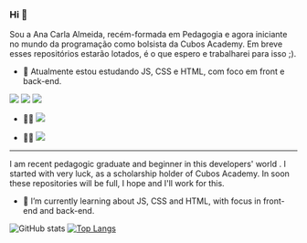 ### Hi 👋

Sou a Ana Carla Almeida, recém-formada em Pedagogia e agora iniciante no mundo da programação como bolsista da Cubos Academy.
Em breve esses repositórios estarão lotados, é o que espero e trabalharei para isso ;).

- 🌱 Atualmente estou estudando JS, CSS e HTML, com foco em front e back-end.
 
<img src="https://img.shields.io/badge/HTML5-E34F26?style=for-the-badge&logo=html5&logoColor=white"/> <img src="https://img.shields.io/badge/CSS3-1572B6?style=for-the-badge&logo=css3&logoColor=white"/> <img src="https://img.shields.io/badge/JavaScript-F7DF1E?style=for-the-badge&logo=javascript&logoColor=black"/>

- 👨👩 [<img src="https://img.shields.io/badge/linkedin-%230077B5.svg?&style=for-the-badge&logo=linkedin&logoColor=white"/>](https://www.linkedin.com/in/anacarlasalmeida/) 

- 🤜🤛 [<img src ="https://img.shields.io/badge/Discord-7289DA?style=for-the-badge&logo=discord&logoColor=white"/>](https://discord.com/channels/#2562/)

---

I am recent pedagogic graduate and beginner in this developers' world . I started with very luck, as a scholarship holder of Cubos Academy.
In soon these repositories will be full, I hope and I'll work for this.

- 🌱 I’m currently learning about JS, CSS and HTML, with focus in front-end and back-end.

![GitHub stats](https://github-readme-stats.vercel.app/api?username=anacarlaalmeida-s&show_icons=true&theme=dracula)  [![Top Langs](https://github-readme-stats.vercel.app/api/top-langs/?username=anacarlaalmeida-s&layout=compact&theme=dracula)](https://github.com/anacarlaalmeida-s/github-readme-stats)
  


<!--
**anacarlaalmeida-s/anacarlaalmeida-s** is a ✨ _special_ ✨ repository because its `README.md` (this file) appears on your GitHub profile.

Here are some ideas to get you started:

- 🔭 I’m currently working on ...
- 🌱 I’m currently learning ...
- 👯 I’m looking to collaborate on ...
- 🤔 I’m looking for help with ...
- 💬 Ask me about ...
- 📫 How to reach me: ...
- 😄 Pronouns: ...
- ⚡ Fun fact: ...
-->

